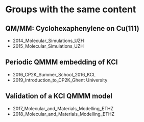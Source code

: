 # Groups with the same content

## QM/MM: Cyclohexaphenylene on Cu(111)
- 2014_Molecular_Simulations_UZH
- 2015_Molecular_Simulations_UZH


## Periodic QMMM embedding of KCl
- 2016_CP2K_Summer_School_2016_KCL
- 2019_Introduction_to_CP2K_Ghent University


## Validation of a KCl QMMM model
- 2017_Molecular_and_Materials_Modelling_ETHZ
- 2018_Molecular_and_Materials_Modelling_ETHZ

